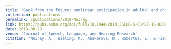 ```yaml
---
title: "Back from the future: nonlinear anticipation in adults’ and children’s speech"
collection: publications
permalink: /publications/2019-Noiray
link: https://pubs.asha.org/doi/full/10.1044/2019_JSLHR-S-CSMC7-18-0208
date: 2019-08-29
venue: 'Journal of Speech, Language, and Hearing Research'
citation: 'Noiray, A., Wieling, M., Abakarova, D., Rubertus, E., & Tiede, M. (2019). Back from the future: nonlinear anticipation in adults’ and children’s speech. <i>Journal of Speech, Language, and Hearing Research 62</i>(8S), 3033-3054.'
---
```

